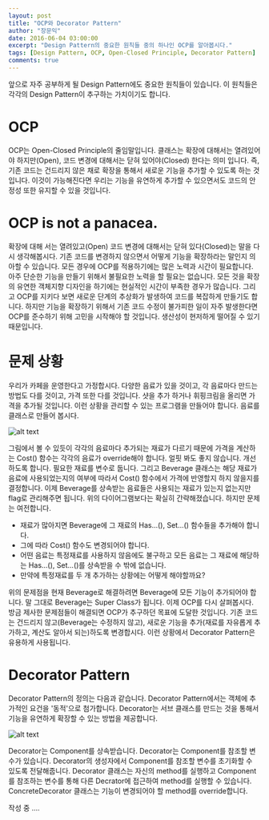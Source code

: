 ```yaml
---
layout: post
title: "OCP와 Decorator Pattern"
author: "장문익"
date: 2016-06-04 03:00:00
excerpt: "Design Pattern의 중요한 원칙들 중의 하나인 OCP를 알아봅시다."
tags: [Design Pattern, OCP, Open-Closed Principle, Decorator Pattern]
comments: true
---
```


앞으로 자주 공부하게 될 Design Pattern에도 중요한 원칙들이 있습니다. 이 원칙들은 각각의 Design Pattern이 추구하는 가치이기도 합니다.

# OCP

OCP는 Open-Closed Principle의 줄임말입니다. 클래스는 확장에 대해서는 열려있어야 하지만(Open), 코드 변경에 대해서는 닫혀 있어야(Closed) 한다는 의미 입니다. 즉, 기존 코드는 건드리지 않은 채로 확장을 통해서 새로운 기능을 추가할 수 있도록 하는 것입니다. 이것이 가능해진다면 우리는 기능을 유연하게 추가할 수 있으면서도 코드의 안정성 또한 유지할 수 있을 것입니다.

# OCP is not a panacea.

확장에 대해 서는 열려있고(Open) 코드 변경에 대해서는 닫혀 있다(Closed)는 말을 다시 생각해봅시다. 기존 코드를 변경하지 않으면서 어떻게 기능을 확장하라는 말인지 의아할 수 있습니다. 모든 경우에 OCP를 적용하기에는 많은 노력과 시간이 필요합니다. 아주 단순한 기능을 만들기 위해서 불필요한 노력을 할 필요는 없습니다. 모든 것을 확장의 유연한 객체지향 디자인을 하기에는 현실적인 시간이 부족한 경우가 많습니다. 그리고 OCP를 지키다 보면 새로운 단계의 추상화가 발생하여 코드를 복잡하게 만들기도 합니다. 하지만 기능을 확장하기 위해서 기존 코드 수정이 불가피한 일이 자주 발생한다면 OCP를 준수하기 위해 고민을 시작해야 할 것입니다. 생산성이 현저하게 떨어질 수 있기 때문입니다. 

# 문제 상황

우리가 카페을 운영한다고 가정합시다. 다양한 음료가 있을 것이고, 각 음료마다 만드는 방법도 다를 것이고, 가격 또한 다를 것입니다. 샷을 추가 하거나 휘핑크림을 올리면 가격을 추가될 것입니다. 이런 상황을 관리할 수 있는 프로그램을 만들어야 합니다. 음료를 클래스로 만들어 봅시다.

![alt text](https://www.dropbox.com/s/8jzejwn6g6yn0k7/960px-Decorator_UML_class_diagram.svg.png?dl=0)

그림에서 볼 수 있듯이 각각의 음료마다 추가되는 재료가 다르기 때문에 가격을 계산하는 Cost() 함수는 각각의 음료가 override해야 합니다. 얼핏 봐도 좋지 않습니다. 개선하도록 합니다. 필요한 재료를 변수로 둡니다. 그리고 Beverage 클래스는 해당 재료가 음료에 사용되었는지의 여부에 따라서 Cost() 함수에서 가격에 반영할지 하지 않을지를 결정합니다. 이제 Beverage를 상속받는 음료들은 사용되는 재료가 있는지 없는지만 flag로 관리해주면 됩니다. 위의 다이어그램보다는 확실히 간략해졌습니다. 하지만 문제는 여전합니다.

* 재료가 많아지면 Beverage에 그 재료의 Has...(), Set...() 함수들을 추가해야 합니다.
* 그에 따라 Cost() 함수도 변경되어야 합니다.
* 어떤 음료는 특정재료를 사용하지 않음에도 불구하고 모든 음료는 그 재료에 해당하는 Has...(), Set...()를 상속받을 수 밖에 없습니다.
* 만약에 특정재료를 두 개 추가하는 상황에는 어떻게 해야할까요?

위의 문제점을 현재 Beverage로 해결하려면 Beverage에 모든 기능이 추가되어야 합니다. 말 그대로 Beverage는 Super Class가 됩니다. 이제 OCP를 다시 살펴봅시다. 방금 제사한 문제점들이 해결되면 OCP가 추구하던 목표에 도달한 것입니다. 기존 코드는 건드리지 않고(Beverage는 수정하지 않고), 새로운 기능을 추가(재료를 자유롭게 추가하고, 계산도 알아서 되는)하도록 변경합시다. 이런 상황에서 Decorator Pattern은 유용하게 사용됩니다.

# Decorator Pattern

Decorator Pattern의 정의는 다음과 같습니다. Decorator Pattern에서는 객체에 추가적인 요건을 '동적'으로 첨가합니다. Decorator는 서브 클래스를 만드는 것을 통해서 기능을 유연하게 확장할 수 있는 방법을 제공합니다. 

![alt text](https://www.dropbox.com/s/8jzejwn6g6yn0k7/960px-Decorator_UML_class_diagram.svg.png?dl=0)

Decorator는 Component를 상속받습니다.
Decorator는 Component를 참조할 변수가 있습니다.
Decorator의 생성자에서 Component를 참조할 변수를 초기화할 수 있도록 전달해줍니다.
Decorator 클래스는 자신의 method를 실행하고 Component를 참조하는 변수를 통해 다른 Decrator에 접근하여 method를 실행할 수 있습니다.
ConcreteDecorator 클래스는 기능이 변경되어야 할 method를 override합니다.




작성 중 ....
